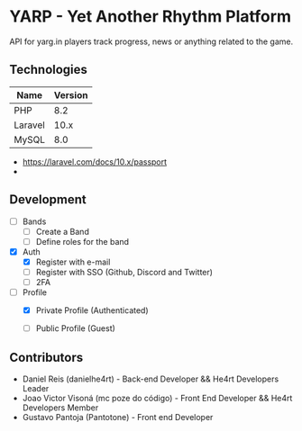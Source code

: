 # YARP - Yet Another Rhythm Platform

API for yarg.in players track progress, news or anything related to the game.

## Technologies

| Name    | Version |
|---------|---------|
| PHP     | 8.2     |
| Laravel | 10.x    |
| MySQL   | 8.0     |


* https://laravel.com/docs/10.x/passport
* 

## Development

* [ ] Bands
  * [ ] Create a Band
  * [ ] Define roles for the band
* [x] Auth
  * [x] Register with e-mail
  * [ ] Register with SSO (Github, Discord and Twitter)
  * [ ] 2FA
* [ ] Profile
  * [x] Private Profile (Authenticated)
  * [ ] Public Profile (Guest)


## Contributors

* Daniel Reis (danielhe4rt) - Back-end Developer && He4rt Developers Leader
* Joao Victor Visoná (mc poze do código) - Front End Developer && He4rt Developers Member
* Gustavo Pantoja (Pantotone) - Front end Developer
